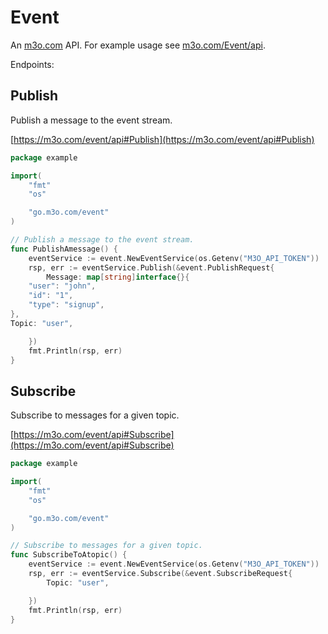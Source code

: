 # Event

An [m3o.com](https://m3o.com) API. For example usage see [m3o.com/Event/api](https://m3o.com/Event/api).

Endpoints:

## Publish

Publish a message to the event stream.


[https://m3o.com/event/api#Publish](https://m3o.com/event/api#Publish)

```go
package example

import(
	"fmt"
	"os"

	"go.m3o.com/event"
)

// Publish a message to the event stream.
func PublishAmessage() {
	eventService := event.NewEventService(os.Getenv("M3O_API_TOKEN"))
	rsp, err := eventService.Publish(&event.PublishRequest{
		Message: map[string]interface{}{
	"user": "john",
	"id": "1",
	"type": "signup",
},
Topic: "user",

	})
	fmt.Println(rsp, err)
}
```
## Subscribe

Subscribe to messages for a given topic.


[https://m3o.com/event/api#Subscribe](https://m3o.com/event/api#Subscribe)

```go
package example

import(
	"fmt"
	"os"

	"go.m3o.com/event"
)

// Subscribe to messages for a given topic.
func SubscribeToAtopic() {
	eventService := event.NewEventService(os.Getenv("M3O_API_TOKEN"))
	rsp, err := eventService.Subscribe(&event.SubscribeRequest{
		Topic: "user",

	})
	fmt.Println(rsp, err)
}
```
